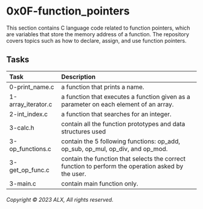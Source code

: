 # 0x0F-function_pointers
This section contains C language code related to function pointers, which are variables that store the memory address of a function. The repository covers topics such as how to declare, assign, and use function pointers.
## Tasks
| Task | Description |
|:--|:--|
| 0-print_name.c | a function that prints a name. |
| 1-array_iterator.c | a function that executes a function given as a parameter on each element of an array. |
| 2-int_index.c | a function that searches for an integer. |
| 3-calc.h | contain all the function prototypes and data structures used |
| 3-op_functions.c | contain the 5 following functions: op_add, op_sub, op_mul, op_div, and op_mod. |
| 3-get_op_func.c | contain the function that selects the correct function to perform the operation asked by the user. |
| 3-main.c | contain main function only. |
###### Copyright © 2023 ALX, All rights reserved.
